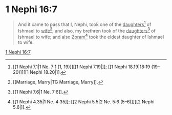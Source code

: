 # 1 Nephi 16:7

> And it came to pass that I, Nephi, took one of the <u>daughters</u>[^a] of Ishmael to <u>wife</u>[^b]; and also, my brethren took of the <u>daughters</u>[^c] of Ishmael to wife; and also <u>Zoram</u>[^d] took the eldest daughter of Ishmael to wife.

[1 Nephi 16:7](https://www.churchofjesuschrist.org/study/scriptures/bofm/1-ne/16?lang=eng&id=p7#p7)


[^a]: [[1 Nephi 7.1|1 Ne. 7:1 (1, 19)]][[1 Nephi 7.19|]]; [[1 Nephi 18.19|18:19 (19–20)]][[1 Nephi 18.20|]].  
[^b]: [[Marriage, Marry|TG Marriage, Marry]].  
[^c]: [[1 Nephi 7.6|1 Ne. 7:6]].  
[^d]: [[1 Nephi 4.35|1 Ne. 4:35]]; [[2 Nephi 5.5|2 Ne. 5:6 (5–6)]][[2 Nephi 5.6|]].  
